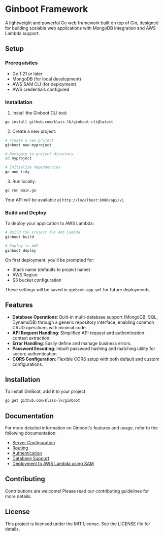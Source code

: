 # Ginboot Framework

A lightweight and powerful Go web framework built on top of Gin, designed for building scalable web applications with MongoDB integration and AWS Lambda support.

## Setup

### Prerequisites
- Go 1.21 or later
- MongoDB (for local development)
- AWS SAM CLI (for deployment)
- AWS credentials configured

### Installation

1. Install the Ginboot CLI tool:
```bash
go install github.com/klass-lk/ginboot-cli@latest
```

2. Create a new project:
```bash
# Create a new project
ginboot new myproject

# Navigate to project directory
cd myproject

# Initialize dependencies
go mod tidy
```

3. Run locally:
```bash
go run main.go
```
Your API will be available at `http://localhost:8080/api/v1`

### Build and Deploy

To deploy your application to AWS Lambda:

```bash
# Build the project for AWS Lambda
ginboot build

# Deploy to AWS
ginboot deploy
```

On first deployment, you'll be prompted for:
- Stack name (defaults to project name)
- AWS Region
- S3 bucket configuration

These settings will be saved in `ginboot-app.yml` for future deployments.

## Features

- **Database Operations**: Built-in multi-database support (MongoDB, SQL, DynamoDB) through a generic repository interface, enabling common CRUD operations with minimal code.
- **API Request Handling**: Simplified API request and authentication context extraction.
- **Error Handling**: Easily define and manage business errors.
- **Password Encoding**: Inbuilt password hashing and matching utility for secure authentication.
- **CORS Configuration**: Flexible CORS setup with both default and custom configurations.

## Installation

To install GinBoot, add it to your project:

```bash
go get github.com/klass-lk/ginboot
```

## Documentation

For more detailed information on Ginboot's features and usage, refer to the following documentation:

*   [Server Configuration](docs/server.md)
*   [Routing](docs/routing.md)
*   [Authentication](docs/authentication.md)
*   [Database Support](docs/database.md)
*   [Deployment to AWS Lambda using SAM](docs/deployment.md)

## Contributing
Contributions are welcome! Please read our contributing guidelines for more details.

## License
This project is licensed under the MIT License. See the LICENSE file for details.
